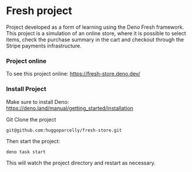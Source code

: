 # Fresh project

Project developed as a form of learning using the Deno Fresh framework.
This project is a simulation of an online store, where it is possible to select items, 
check the purchase summary in the cart and checkout through the Stripe payments infrastructure.

### Project online

To see this project online: https://fresh-store.deno.dev/

### Install Project

Make sure to install Deno: https://deno.land/manual/getting_started/installation

Git Clone the project

```
git@github.com:huggoparcelly/fresh-store.git
```

Then start the project:

```
deno task start
```

This will watch the project directory and restart as necessary.
